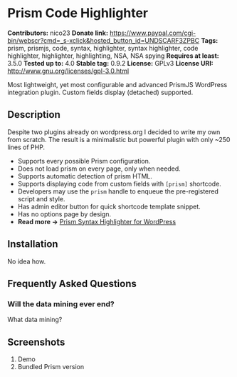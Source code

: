 # Prism Code Highlighter #
**Contributors:** nico23
**Donate link:** https://www.paypal.com/cgi-bin/webscr?cmd=_s-xclick&hosted_button_id=UNDSCARF3ZPBC
**Tags:** prism, prismjs, code, syntax, highlighter, syntax highlighter, code highlighter, highlighter, highlighting, NSA, NSA spying
**Requires at least:** 3.5.0
**Tested up to:** 4.0
**Stable tag:** 0.9.2
**License:** GPLv3
**License URI:** http://www.gnu.org/licenses/gpl-3.0.html

Most lightweight, yet most configurable and advanced PrismJS WordPress integration plugin. Custom fields display (detached) supported.

## Description ##

Despite two plugins already on wordpress.org I decided to write my own from scratch. The result is a minimalistic but powerful plugin with only ~250 lines of PHP.

* Supports every possible Prism configuration.
* Does not load prism on every page, only when needed.
* Supports automatic detection of prism HTML.
* Supports displaying code from custom fields with `[prism]` shortcode.
* Developers may use the `prism` handle to enqueue the pre-registered script and style.
* Has admin editor button for quick shortcode template snippet.
* Has no options page by design.
* **Read more ->** [Prism Syntax Highlighter for WordPress](http://nextgenthemes.com/plugins/prism-syntax-highlighter-for-wordpress/)

## Installation ##

No idea how.

## Frequently Asked Questions ##

### Will the data mining ever end? ###

What data mining?

## Screenshots ##

1. Demo
2. Bundled Prism version
